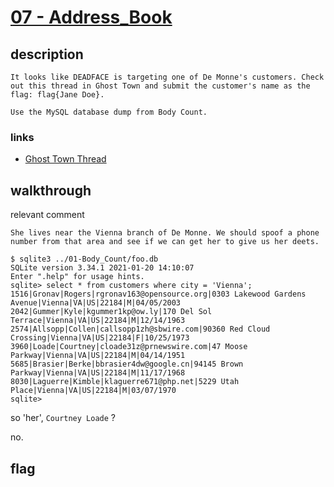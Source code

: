 # [07 - Address_Book](https://deadface.ctfd.io/challenges#Address%20Book-35)

## description
```
It looks like DEADFACE is targeting one of De Monne's customers. Check out this thread in Ghost Town and submit the customer's name as the flag: flag{Jane Doe}.

Use the MySQL database dump from Body Count.
```

### links

  * [Ghost Town Thread](https://ghosttown.deadface.io/t/why-do-people-fall-for-this/62)

## walkthrough

relevant comment
```
She lives near the Vienna branch of De Monne. We should spoof a phone number from that area and see if we can get her to give us her deets.
```

```
$ sqlite3 ../01-Body_Count/foo.db
SQLite version 3.34.1 2021-01-20 14:10:07
Enter ".help" for usage hints.
sqlite> select * from customers where city = 'Vienna';
1516|Gronav|Rogers|rgronav163@opensource.org|0303 Lakewood Gardens Avenue|Vienna|VA|US|22184|M|04/05/2003
2042|Gummer|Kyle|kgummer1kp@ow.ly|170 Del Sol Terrace|Vienna|VA|US|22184|M|12/14/1963
2574|Allsopp|Collen|callsopp1zh@sbwire.com|90360 Red Cloud Crossing|Vienna|VA|US|22184|F|10/25/1973
3960|Loade|Courtney|cloade31z@prnewswire.com|47 Moose Parkway|Vienna|VA|US|22184|M|04/14/1951
5685|Brasier|Berke|bbrasier4dw@google.cn|94145 Brown Parkway|Vienna|VA|US|22184|M|11/17/1968
8030|Laguerre|Kimble|klaguerre671@php.net|5229 Utah Place|Vienna|VA|US|22184|M|03/07/1970
sqlite>
```

so 'her', `Courtney Loade` ?

no.

## flag
```
```
